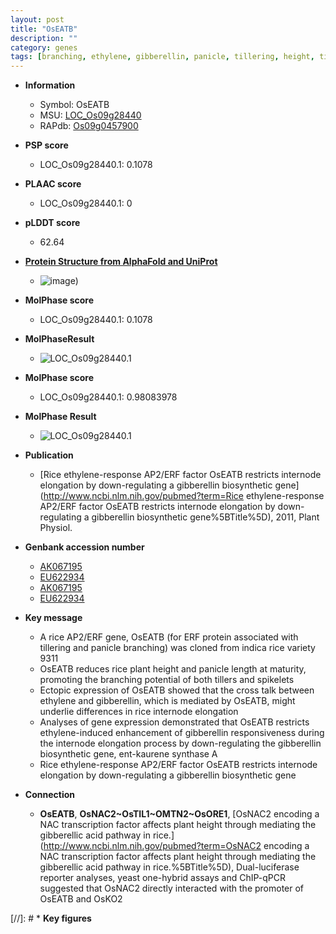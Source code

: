 ```yaml
---
layout: post
title: "OsEATB"
description: ""
category: genes
tags: [branching, ethylene, gibberellin, panicle, tillering, height, tiller, spikelet]
---
```


* **Information**  
    + Symbol: OsEATB  
    + MSU: [LOC_Os09g28440](http://rice.plantbiology.msu.edu/cgi-bin/ORF_infopage.cgi?orf=LOC_Os09g28440)  
    + RAPdb: [Os09g0457900](http://rapdb.dna.affrc.go.jp/viewer/gbrowse_details/irgsp1?name=Os09g0457900)  

* **PSP score**  
    + LOC_Os09g28440.1: 0.1078 

* **PLAAC score**  
    + LOC_Os09g28440.1: 0 

* **pLDDT score**
    + 62.64

* **[Protein Structure from AlphaFold and UniProt](https://www.uniprot.org/uniprotkb/Q67U00/entry#structure)**
    + ![image](https://ricepsp.github.io/images/Q6/AF-Q67U00-F1.png))

* **MolPhase score**
    + LOC_Os09g28440.1: 0.1078

* **MolPhaseResult**
    + ![LOC_Os09g28440.1](https://ricepsp.github.io/pictures/LOC_Os09g/LOC_Os09g28440.1.png)

* **MolPhase score**
    + LOC_Os09g28440.1: 0.98083978

* **MolPhase Result**
    + ![LOC_Os09g28440.1](https://304243504.github.io/Pictures/LOC_Os09g/LOC_Os09g28440.1.png)

* **Publication**  
    + [Rice ethylene-response AP2/ERF factor OsEATB restricts internode elongation by down-regulating a gibberellin biosynthetic gene](http://www.ncbi.nlm.nih.gov/pubmed?term=Rice ethylene-response AP2/ERF factor OsEATB restricts internode elongation by down-regulating a gibberellin biosynthetic gene%5BTitle%5D), 2011, Plant Physiol.

* **Genbank accession number**  
    + [AK067195](http://www.ncbi.nlm.nih.gov/nuccore/AK067195)
    + [EU622934](http://www.ncbi.nlm.nih.gov/nuccore/EU622934)
    + [AK067195](http://www.ncbi.nlm.nih.gov/nuccore/AK067195)
    + [EU622934](http://www.ncbi.nlm.nih.gov/nuccore/EU622934)

* **Key message**  
    + A rice AP2/ERF gene, OsEATB (for ERF protein associated with tillering and panicle branching) was cloned from indica rice variety 9311
    + OsEATB reduces rice plant height and panicle length at maturity, promoting the branching potential of both tillers and spikelets
    + Ectopic expression of OsEATB showed that the cross talk between ethylene and gibberellin, which is mediated by OsEATB, might underlie differences in rice internode elongation
    + Analyses of gene expression demonstrated that OsEATB restricts ethylene-induced enhancement of gibberellin responsiveness during the internode elongation process by down-regulating the gibberellin biosynthetic gene, ent-kaurene synthase A
    + Rice ethylene-response AP2/ERF factor OsEATB restricts internode elongation by down-regulating a gibberellin biosynthetic gene

* **Connection**  
    + __OsEATB__, __OsNAC2~OsTIL1~OMTN2~OsORE1__, [OsNAC2 encoding a NAC transcription factor affects plant height through mediating the gibberellic acid pathway in rice.](http://www.ncbi.nlm.nih.gov/pubmed?term=OsNAC2 encoding a NAC transcription factor affects plant height through mediating the gibberellic acid pathway in rice.%5BTitle%5D), Dual-luciferase reporter analyses, yeast one-hybrid assays and ChIP-qPCR suggested that OsNAC2 directly interacted with the promoter of OsEATB and OsKO2

[//]: # * **Key figures**  


